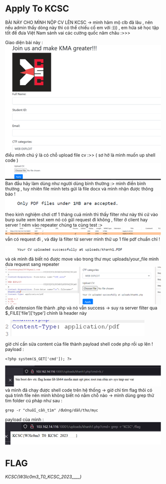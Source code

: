 # Apply To KCSC 
BÀI NÀY CHO MÌNH NỘP CV LÊN KCSC -> mình hâm mộ clb đã lâu , nên nếu admin thấy dòng này thì có thể chiếu cố em với :))) , em hứa sẽ học tập tốt để đưa Việt Nam sánh vai các cường quốc năm châu  :>>>

Giao diện bài này : 
![Alt text](image.png)
điều mình chú ý là có chỗ upload file cv :>>  ( sơ hở là mình muốn up shell code )
![Alt text](image-1.png)
Ban đầu hãy làm dùng như người dùng bình thường :> 
mình điền bình thường , tuy nhiên file mình tets gửi là file docx
và mình nhận được thông báo ! 
![Alt text](image-2.png)
theo kinh nghiệm chơi ctf 1 tháng cuả mình thì thấy filter như này thì cứ vào burp suite xem test xem nó có gửi request đi không , filter ở client hay server ! 
ném vào repeater chúng ta cùng test :>
![Alt text](image-3.png)
vẫn có request đi , và đây là filter từ server 
mình thử up 1 file pdf chuẩn chỉ ! 

![Alt text](image-4.png)
và ok mình đã biết nó được move vào trong thư mục uploads/your_file
mình đưa request sang repeater 
![Alt text](image-5.png)
đuổi extension file thành .php 
và nó vẫn success -> suy ra server filter qua $_FILE['file']['type']
chính là header này 

![Alt text](image-6.png)

giờ chỉ cần sửa content của file thành payload shell code php rồi up lên ! 
payload :
```
<?php system($_GET['cmd']); ?>
```
![Alt text](image-7.png)
và mình đã chạy được shell code trên hệ thống -> giờ chỉ tìm flag thôi 
có quá trình file nên mình không biết nó nằm chỗ nào -> mình dùng grep thử tìm folder 
cú pháp như sau :
```
grep -r "chuỗi_cần_tìm" /đường/dẫn/thư/mục
```
payload của mình :
![Alt text](image-8.png)
# FLAG 
*KCSC{W3lc0m3_T0_KCSC_2023____}*